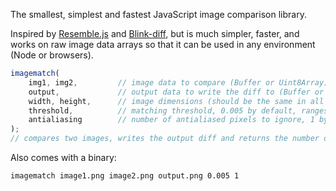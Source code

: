 The smallest, simplest and fastest JavaScript image comparison library.

Inspired by [Resemble.js](https://github.com/Huddle/Resemble.js)
and [Blink-diff](https://github.com/yahoo/blink-diff),
but is much simpler, faster,
and works on raw image data arrays so that it can be used in any environment (Node or browsers).

```js
imagematch(
    img1, img2,         // image data to compare (Buffer or Uint8Array)
    output,             // output data to write the diff to (Buffer or Uint8Array)
    width, height,      // image dimensions (should be the same in all 3 images)
    threshold,          // matching threshold, 0.005 by default, ranges from 0 to 1
    antialiasing        // number of antialiased pixels to ignore, 1 by default
);
// compares two images, writes the output diff and returns the number of mismatched pixels
```

Also comes with a binary:

```bash
imagematch image1.png image2.png output.png 0.005 1
```
